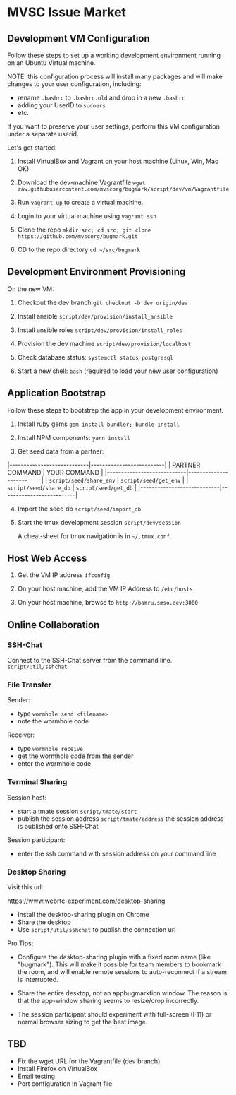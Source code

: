 # MVSC Issue Market

## Development VM Configuration

Follow these steps to set up a working development environment running on an
Ubuntu Virtual machine.

NOTE: this configuration process will install many packages and will make
changes to your user configuration, including:
- rename `.bashrc` to `.bashrc.old` and drop in a new `.bashrc`
- adding your UserID to `sudoers`
- etc.

If you want to preserve your user settings, perform this VM configuration under
a separate userid.

Let's get started:

1. Install VirtualBox and Vagrant on your host machine (Linux, Win, Mac OK)

2. Download the dev-machine Vagrantfile 
   `wget raw.githubusercontent.com/mvscorg/bugmark/script/dev/vm/Vagrantfile`

3. Run `vagrant up` to create a virtual machine.

4. Login to your virtual machine using `vagrant ssh`

5. Clone the repo 
   `mkdir src; cd src; git clone https://github.com/mvscorg/bugmark.git`

6. CD to the repo directory `cd ~/src/bugmark`

## Development Environment Provisioning

On the new VM:

1. Checkout the dev branch `git checkout -b dev origin/dev`

2. Install ansible `script/dev/provision/install_ansible`

3. Install ansible roles `script/dev/provision/install_roles`

4. Provision the dev machine `script/dev/provision/localhost`

5. Check database status: `systemctl status postgresql`

6. Start a new shell: `bash` (required to load your new user configuration)

## Application Bootstrap

Follow these steps to bootstrap the app in your development environment.

1. Install ruby gems `gem install bundler; bundle install`

2. Install NPM components: `yarn install`

3. Get seed data from a partner:

|----------------------------|--------------------------|
| PARTNER COMMAND            | YOUR COMMAND             |
|----------------------------|--------------------------|
| `script/seed/share_env`    | `script/seed/get_env`    |
| `script/seed/share_db`     | `script/seed/get_db`     |
|----------------------------|--------------------------|

4. Import the seed db `script/seed/import_db`

5. Start the tmux development session `script/dev/session`

   A cheat-sheet for tmux navigation is in `~/.tmux.conf`.

## Host Web Access

1. Get the VM IP address `ifconfig`  

2. On your host machine, add the VM IP Address to `/etc/hosts`

3. On your host machine, browse to `http://bamru.smso.dev:3000`

## Online Collaboration

### SSH-Chat

Connect to the SSH-Chat server from the command line.
`script/util/sshchat`

### File Transfer

Sender: 
- type `wormhole send <filename>`
- note the wormhole code

Receiver:
- type `wormhole receive`
- get the wormhole code from the sender
- enter the wormhole code

### Terminal Sharing

Session host:
- start a tmate session `script/tmate/start`
- publish the session address `script/tmate/address`
  the session address is published onto SSH-Chat

Session participant:
- enter the ssh command with session address on your command line

### Desktop Sharing

Visit this url:

https://www.webrtc-experiment.com/desktop-sharing

- Install the desktop-sharing plugin on Chrome
- Share the desktop 
- Use `script/util/sshchat` to publish the connection url 

Pro Tips:

- Configure the desktop-sharing plugin with a fixed room name (like "bugmark").
  This will make it possible for team members to bookmark the room, and will
  enable remote sessions to auto-reconnect if a stream is interrupted.

- Share the entire desktop, not an appbugmarktion window.  The reason is that the
  app-window sharing seems to resize/crop incorrectly.

- The session participant should experiment with full-screen (F11) or normal
  browser sizing to get the best image.

## TBD

- Fix the wget URL for the Vagrantfile (dev branch)
- Install Firefox on VirtualBox
- Email testing
- Port configuration in Vagrant file
